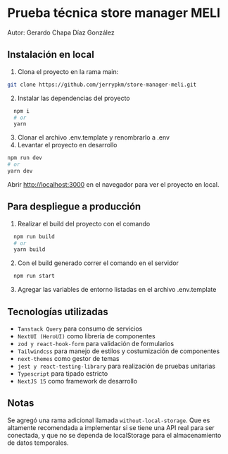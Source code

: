 # Prueba técnica store manager MELI

Autor: Gerardo Chapa Díaz González


## Instalación en local

1. Clona el proyecto en la rama main: 

  ```bash
  git clone https://github.com/jerrypkm/store-manager-meli.git
  ```
2. Instalar las dependencias del proyecto

```bash
  npm i
  # or
  yarn
```
3. Clonar el archivo .env.template y renombrarlo a .env
4. Levantar el proyecto en desarrollo
```bash
npm run dev
# or
yarn dev
```

Abrir [http://localhost:3000](http://localhost:3000) en el navegador para ver el proyecto en local.

## Para despliegue a producción

1. Realizar el build del proyecto con el comando
```bash
  npm run build
  # or
  yarn build
```
2. Con el build generado correr el comando en el servidor
```bash
  npm run start
```
3. Agregar las variables de entorno listadas en el archivo .env.template


## Tecnologías utilizadas
- ``Tanstack Query`` para consumo de servicios
- ``NextUI (HeroUI)`` como librería de componentes
- ``zod y react-hook-form`` para validación de formularios
- ``Tailwindcss`` para manejo de estilos y costumización de componentes
- ``next-themes`` como gestor de temas
- ``jest y react-testing-library`` para realización de pruebas unitarias
- ``Typescript`` para tipado estricto
- ``NextJS 15`` como framework de desarrollo

## Notas
Se agregó una rama adicional llamada ``without-local-storage``. Que es altamente recomendada a implementar si se tiene una API real para ser conectada, y que no se dependa de localStorage para el almacenamiento de datos temporales.